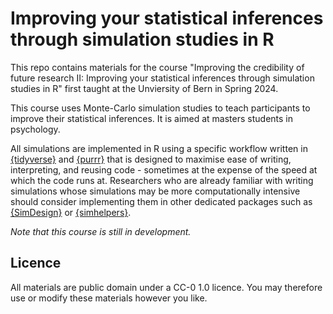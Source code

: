# Improving your statistical inferences through simulation studies in R 

This repo contains materials for the course "Improving the credibility of future research II: Improving your statistical inferences through simulation studies in R" first taught at the Unviersity of Bern in Spring 2024. 

This course uses Monte-Carlo simulation studies to teach participants to improve their statistical inferences. It is aimed at masters students in psychology.

All simulations are implemented in R using a specific workflow written in [{tidyverse}](https://www.tidyverse.org/) and [{purrr}](https://purrr.tidyverse.org/) that is designed to maximise ease of writing, interpreting, and reusing code - sometimes at the expense of the speed at which the code runs at. 
Researchers who are already familiar with writing simulations whose simulations may be more computationally intensive should consider implementing them in other dedicated packages such as [{SimDesign}](https://cran.r-project.org/web/packages/SimDesign/vignettes/SimDesign-intro.html) or [{simhelpers}](https://meghapsimatrix.github.io/simhelpers/).   

*Note that this course is still in development.* 

## Licence

All materials are public domain under a CC-0 1.0 licence. You may therefore use or modify these materials however you like.
